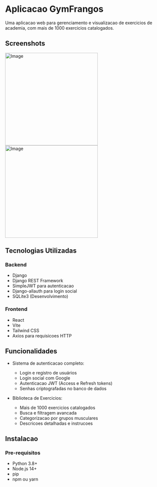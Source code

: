 # Aplicacao GymFrangos

Uma aplicacao web para gerenciamento e visualizacao de exercicios de academia, com mais de 1000 exercicios catalogados.

## Screenshots
<img src="https://github.com/user-attachments/assets/495ed168-8b13-49a1-bc17-45b97856fc4a" width="300" alt="Image">
<img src="https://github.com/user-attachments/assets/30462047-50b3-4e02-bd05-d68aefcec7e2" width="300" alt="Image">

## Tecnologias Utilizadas

### Backend
- Django
- Django REST Framework
- SimpleJWT para autenticacao
- Django-allauth para login social
- SQLite3 (Desenvolvimento)

### Frontend
- React
- Vite
- Tailwind CSS
- Axios para requisicoes HTTP

## Funcionalidades

- Sistema de autenticacao completo:
  - Login e registro de usuários
  - Login social com Google
  - Autenticacao JWT (Access e Refresh tokens)
  - Senhas criptografadas no banco de dados

- Biblioteca de Exercicios:
  - Mais de 1000 exercicios catalogados
  - Busca e filtragem avancada
  - Categorizacao por grupos musculares
  - Descricoes detalhadas e instrucoes

## Instalacao

### Pre-requisitos
- Python 3.8+
- Node.js 14+
- pip
- npm ou yarn
